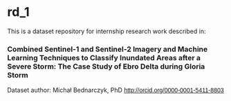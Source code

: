 # rd_1
This is a dataset repository for internship research work described in:
### Combined Sentinel-1 and Sentinel-2 Imagery and Machine Learning Techniques to Classify Inundated Areas after a Severe Storm: The Case Study of Ebro Delta during Gloria Storm

Dataset author:
Michał Bednarczyk, PhD
<span role="presentation" dir="ltr" style="left: calc(var(--scale-factor)*396.28px); top: calc(var(--scale-factor)*436.6px); font-size: calc(var(--scale-factor)*9px); font-family: sans-serif; transform: scaleX(0.965327);">http://orcid.org/0000-0001-5411-8803</span>
